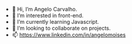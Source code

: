 - 👋 Hi, I’m Angelo Carvalho.
- 👀 I’m interested in front-end.
- 🌱 I’m currently learning Javascript.
- 💞️ I’m looking to collaborate on projects.
- 📫 https://www.linkedin.com/in/angelomoises

<!---
ambcarvalho/ambcarvalho is a ✨ special ✨ repository because its `README.md` (this file) appears on your GitHub profile.
You can click the Preview link to take a look at your changes.
--->
